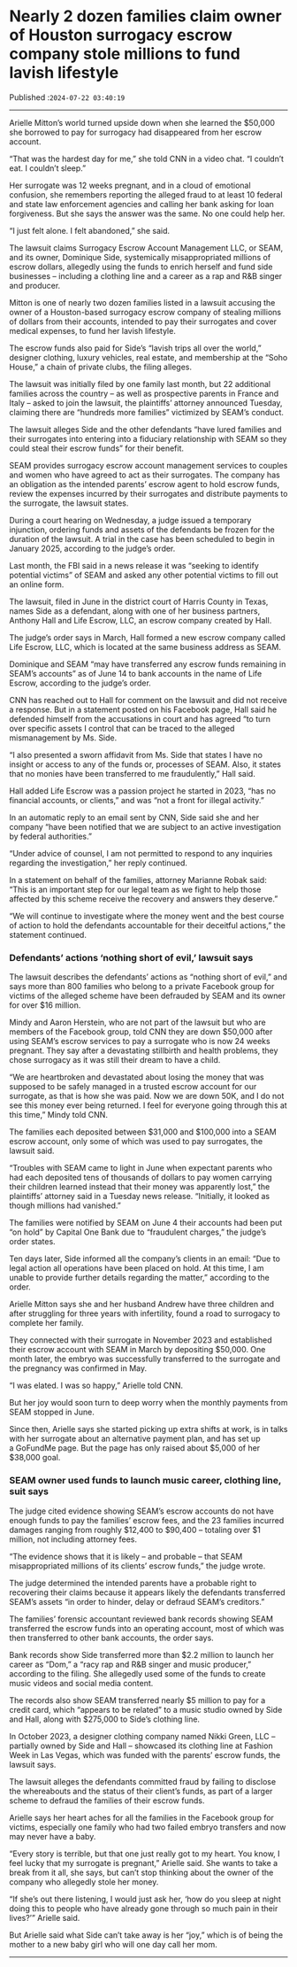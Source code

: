 # Nearly 2 dozen families claim owner of Houston surrogacy escrow company stole millions to fund lavish lifestyle

Published :`2024-07-22 03:40:19`

---

Arielle Mitton’s world turned upside down when she learned the $50,000 she borrowed to pay for surrogacy had disappeared from her escrow account.

“That was the hardest day for me,” she told CNN in a video chat. “I couldn’t eat. I couldn’t sleep.”

Her surrogate was 12 weeks pregnant, and in a cloud of emotional confusion, she remembers reporting the alleged fraud to at least 10 federal and state law enforcement agencies and calling her bank asking for loan forgiveness. But she says the answer was the same. No one could help her.

“I just felt alone. I felt abandoned,” she said.

The lawsuit claims Surrogacy Escrow Account Management LLC, or SEAM, and its owner, Dominique Side, systemically misappropriated millions of escrow dollars, allegedly using the funds to enrich herself and fund side businesses – including a clothing line and a career as a rap and R&B singer and producer.

Mitton is one of nearly two dozen families listed in a lawsuit accusing the owner of a Houston-based surrogacy escrow company of stealing millions of dollars from their accounts, intended to pay their surrogates and cover medical expenses, to fund her lavish lifestyle.

The escrow funds also paid for Side’s “lavish trips all over the world,” designer clothing, luxury vehicles, real estate, and membership at the “Soho House,” a chain of private clubs, the filing alleges.

The lawsuit was initially filed by one family last month, but 22 additional families across the country – as well as prospective parents in France and Italy – asked to join the lawsuit, the plaintiffs’ attorney announced Tuesday, claiming there are “hundreds more families” victimized by SEAM’s conduct.

The lawsuit alleges Side and the other defendants “have lured families and their surrogates into entering into a fiduciary relationship with SEAM so they could steal their escrow funds” for their benefit.

SEAM provides surrogacy escrow account management services to couples and women who have agreed to act as their surrogates. The company has an obligation as the intended parents’ escrow agent to hold escrow funds, review the expenses incurred by their surrogates and distribute payments to the surrogate, the lawsuit states.

During a court hearing on Wednesday, a judge issued a temporary injunction, ordering funds and assets of the defendants be frozen for the duration of the lawsuit. A trial in the case has been scheduled to begin in January 2025, according to the judge’s order.

Last month, the FBI said in a news release it was “seeking to identify potential victims” of SEAM and asked any other potential victims to fill out an online form.

The lawsuit, filed in June in the district court of Harris County in Texas, names Side as a defendant, along with one of her business partners, Anthony Hall and Life Escrow, LLC, an escrow company created by Hall.

The judge’s order says in March, Hall formed a new escrow company called Life Escrow, LLC, which is located at the same business address as SEAM.

Dominique and SEAM “may have transferred any escrow funds remaining in SEAM’s accounts” as of June 14 to bank accounts in the name of Life Escrow, according to the judge’s order.

CNN has reached out to Hall for comment on the lawsuit and did not receive a response. But in a statement posted on his Facebook page, Hall said he defended himself from the accusations in court and has agreed “to turn over specific assets I control that can be traced to the alleged mismanagement by Ms. Side.

“I also presented a sworn affidavit from Ms. Side that states I have no insight or access to any of the funds or, processes of SEAM. Also, it states that no monies have been transferred to me fraudulently,” Hall said.

Hall added Life Escrow was a passion project he started in 2023, “has no financial accounts, or clients,” and was “not a front for illegal activity.”

In an automatic reply to an email sent by CNN, Side said she and her company “have been notified that we are subject to an active investigation by federal authorities.”

“Under advice of counsel, I am not permitted to respond to any inquiries regarding the investigation,” her reply continued.

In a statement on behalf of the families, attorney Marianne Robak said: “This is an important step for our legal team as we fight to help those affected by this scheme receive the recovery and answers they deserve.”

“We will continue to investigate where the money went and the best course of action to hold the defendants accountable for their deceitful actions,” the statement continued.

### Defendants’ actions ‘nothing short of evil,’ lawsuit says

The lawsuit describes the defendants’ actions as “nothing short of evil,” and says more than 800 families who belong to a private Facebook group for victims of the alleged scheme have been defrauded by SEAM and its owner for over $16 million.

Mindy and Aaron Herstein, who are not part of the lawsuit but who are members of the Facebook group, told CNN they are down $50,000 after using SEAM’s escrow services to pay a surrogate who is now 24 weeks pregnant. They say after a devastating stillbirth and health problems, they chose surrogacy as it was still their dream to have a child.

“We are heartbroken and devastated about losing the money that was supposed to be safely managed in a trusted escrow account for our surrogate, as that is how she was paid. Now we are down 50K, and I do not see this money ever being returned. I feel for everyone going through this at this time,” Mindy told CNN.

The families each deposited between $31,000 and $100,000 into a SEAM escrow account, only some of which was used to pay surrogates, the lawsuit said.

“Troubles with SEAM came to light in June when expectant parents who had each deposited tens of thousands of dollars to pay women carrying their children learned instead that their money was apparently lost,” the plaintiffs’ attorney said in a Tuesday news release. “Initially, it looked as though millions had vanished.”

The families were notified by SEAM on June 4 their accounts had been put “on hold” by Capital One Bank due to “fraudulent charges,” the judge’s order states.

Ten days later, Side informed all the company’s clients in an email: “Due to legal action all operations have been placed on hold. At this time, I am unable to provide further details regarding the matter,” according to the order.

Arielle Mitton says she and her husband Andrew have three children and after struggling for three years with infertility, found a road to surrogacy to complete her family.

They connected with their surrogate in November 2023 and established their escrow account with SEAM in March by depositing $50,000. One month later, the embryo was successfully transferred to the surrogate and the pregnancy was confirmed in May.

“I was elated. I was so happy,” Arielle told CNN.

But her joy would soon turn to deep worry when the monthly payments from SEAM stopped in June.

Since then, Arielle says she started picking up extra shifts at work, is in talks with her surrogate about an alternative payment plan, and has set up a GoFundMe page. But the page has only raised about $5,000 of her $38,000 goal.

### SEAM owner used funds to launch music career, clothing line, suit says

The judge cited evidence showing SEAM’s escrow accounts do not have enough funds to pay the families’ escrow fees, and the 23 families incurred damages ranging from roughly $12,400 to $90,400 – totaling over $1 million, not including attorney fees.

“The evidence shows that it is likely – and probable – that SEAM misappropriated millions of its clients’ escrow funds,” the judge wrote.

The judge determined the intended parents have a probable right to recovering their claims because it appears likely the defendants transferred SEAM’s assets “in order to hinder, delay or defraud SEAM’s creditors.”

The families’ forensic accountant reviewed bank records showing SEAM transferred the escrow funds into an operating account, most of which was then transferred to other bank accounts, the order says.

Bank records show Side transferred more than $2.2 million to launch her career as “Dom,” a “racy rap and R&B singer and music producer,” according to the filing. She allegedly used some of the funds to create music videos and social media content.

The records also show SEAM transferred nearly $5 million to pay for a credit card, which “appears to be related” to a music studio owned by Side and Hall, along with $275,000 to Side’s clothing line.

In October 2023, a designer clothing company named Nikki Green, LLC – partially owned by Side and Hall – showcased its clothing line at Fashion Week in Las Vegas, which was funded with the parents’ escrow funds, the lawsuit says.

The lawsuit alleges the defendants committed fraud by failing to disclose the whereabouts and the status of their client’s funds, as part of a larger scheme to defraud the families of their escrow funds.

Arielle says her heart aches for all the families in the Facebook group for victims, especially one family who had two failed embryo transfers and now may never have a baby.

“Every story is terrible, but that one just really got to my heart. You know, I feel lucky that my surrogate is pregnant,” Arielle said. She wants to take a break from it all, she says, but can’t stop thinking about the owner of the company who allegedly stole her money.

“If she’s out there listening, I would just ask her, ‘how do you sleep at night doing this to people who have already gone through so much pain in their lives?’” Arielle said.

But Arielle said what Side can’t take away is her “joy,” which is of being the mother to a new baby girl who will one day call her mom.

---

